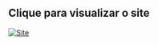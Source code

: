 ## Clique para visualizar o site

[![Site](https://img.shields.io/website-up-down-green-red/http/monip.org.svg)]( https://keler147.github.io/Exatasmente.github.io/)
